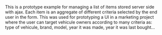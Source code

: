 This is a prototype example for managing a list of items stored server side with ajax. Each item is an aggregate of different criteria selected by the end user in the form. This was used for prototyping a UI in a marketing project where the user can target vehicule owners according to many criteria as: type of vehicule, brand, model, year it was made, year it was last bought...